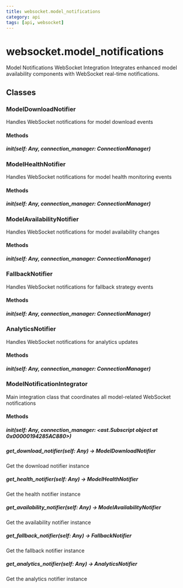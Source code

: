 ```yaml
---
title: websocket.model_notifications
category: api
tags: [api, websocket]
---
```


# websocket.model_notifications

Model Notifications WebSocket Integration
Integrates enhanced model availability components with WebSocket real-time notifications.

## Classes

### ModelDownloadNotifier

Handles WebSocket notifications for model download events

#### Methods

##### __init__(self: Any, connection_manager: ConnectionManager)



### ModelHealthNotifier

Handles WebSocket notifications for model health monitoring events

#### Methods

##### __init__(self: Any, connection_manager: ConnectionManager)



### ModelAvailabilityNotifier

Handles WebSocket notifications for model availability changes

#### Methods

##### __init__(self: Any, connection_manager: ConnectionManager)



### FallbackNotifier

Handles WebSocket notifications for fallback strategy events

#### Methods

##### __init__(self: Any, connection_manager: ConnectionManager)



### AnalyticsNotifier

Handles WebSocket notifications for analytics updates

#### Methods

##### __init__(self: Any, connection_manager: ConnectionManager)



### ModelNotificationIntegrator

Main integration class that coordinates all model-related WebSocket notifications

#### Methods

##### __init__(self: Any, connection_manager: <ast.Subscript object at 0x00000194285AC880>)



##### get_download_notifier(self: Any) -> ModelDownloadNotifier

Get the download notifier instance

##### get_health_notifier(self: Any) -> ModelHealthNotifier

Get the health notifier instance

##### get_availability_notifier(self: Any) -> ModelAvailabilityNotifier

Get the availability notifier instance

##### get_fallback_notifier(self: Any) -> FallbackNotifier

Get the fallback notifier instance

##### get_analytics_notifier(self: Any) -> AnalyticsNotifier

Get the analytics notifier instance

